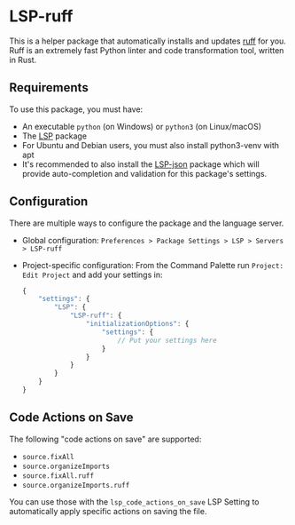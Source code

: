 # LSP-ruff

This is a helper package that automatically installs and updates [ruff](https://github.com/astral-sh/ruff) for you. Ruff is an extremely fast Python linter and code transformation tool, written in Rust.

## Requirements

To use this package, you must have:

- An executable `python` (on Windows) or `python3` (on Linux/macOS)
- The [LSP](https://packagecontrol.io/packages/LSP) package
- For Ubuntu and Debian users, you must also install python3-venv with apt
- It's recommended to also install the [LSP-json](https://packagecontrol.io/packages/LSP-json) package which will provide auto-completion and validation for this package's settings.

## Configuration

There are multiple ways to configure the package and the language server.

- Global configuration: `Preferences > Package Settings > LSP > Servers > LSP-ruff`
- Project-specific configuration:
  From the Command Palette run `Project: Edit Project` and add your settings in:

	```js
	{
		"settings": {
			"LSP": {
				"LSP-ruff": {
					"initializationOptions": {
						"settings": {
							// Put your settings here
						}
					}
				}
			}
		}
	}
	```

## Code Actions on Save

The following "code actions on save" are supported:

 - `source.fixAll`
 - `source.organizeImports`
 - `source.fixAll.ruff`
 - `source.organizeImports.ruff`

You can use those with the `lsp_code_actions_on_save` LSP Setting to automatically apply specific actions on saving the file.
